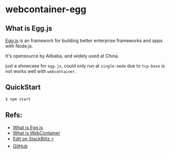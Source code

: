 # webcontainer-egg

## What is Egg.js

[Egg.js](https://github.com/eggjs) is an framework for building better enterprise frameworks and apps with Node.js.

It's opensource by Alibaba, and widely used at China.

just a showcase for `egg.js`, could only run at `single-mode` due to `tcp-base` is not works well with `webcontainer`.

## QuickStart

```bash
$ npm start
```

## Refs:

- [What is Egg.js](https://eggjs.org/)
- [What is WebContainer](https://blog.stackblitz.com/posts/introducing-webcontainers/)
- [Edit on StackBlitz ⚡️](https://stackblitz.com/edit/webcontainer-egg)
- [GitHub](https://github.com/atian25/webcontainer-egg)

